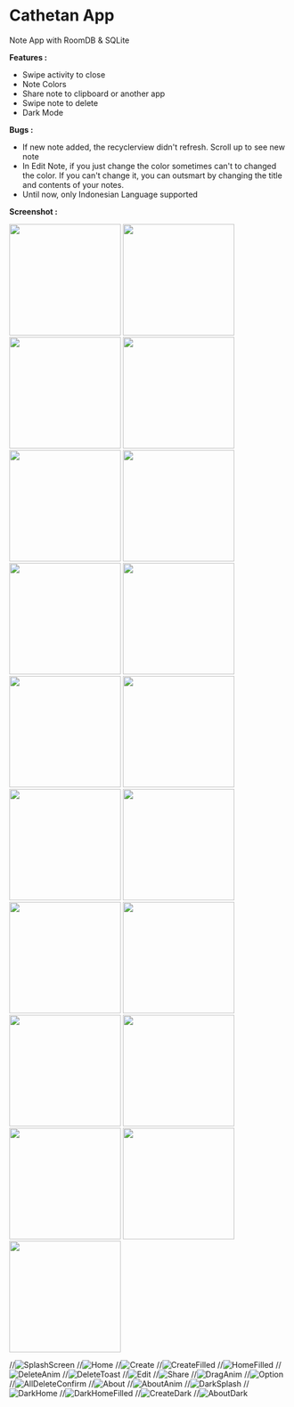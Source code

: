 # Cathetan App
Note App with RoomDB &amp; SQLite

<b>Features : </b>
- Swipe activity to close
- Note Colors
- Share note to clipboard or another app
- Swipe note to delete
- Dark Mode

<b>Bugs :</b>
- If new note added, the recyclerview didn't refresh. Scroll up to see new note
- In Edit Note, if you just change the color sometimes can't to changed the color. If you can't change it, you can outsmart by changing the title and contents of your notes.
- Until now, only Indonesian Language supported

<b>Screenshot :</b><br>

<img src="https://github.com/Arxyma/Cathetan/blob/master/Screenshot/Screenshot_20191126-134715.jpg" width="200" style="max-width:100%;">   <img src="https://github.com/Arxyma/Cathetan/blob/master/Screenshot/Screenshot_20200129-094009_Cathetan.png" width="200" style="max-width:100%;">   <img src="https://github.com/Arxyma/Cathetan/blob/master/Screenshot/Screenshot_20200129-094021_Cathetan.png" width="200" style="max-width:100%;">   <img src="https://github.com/Arxyma/Cathetan/blob/master/Screenshot/Screenshot_20200129-094056_Cathetan.png" width="200" style="max-width:100%;">   <img src="https://github.com/Arxyma/Cathetan/blob/master/Screenshot/Screenshot_20200129-094137_Cathetan.png" width="200" style="max-width:100%;">   <img src="https://github.com/Arxyma/Cathetan/blob/master/Screenshot/Screenshot_20200129-094230_Cathetan.png" width="200" style="max-width:100%;">   <img src="https://github.com/Arxyma/Cathetan/blob/master/Screenshot/Screenshot_20200129-095134_Cathetan.png" width="200" style="max-width:100%;">   <img src="https://github.com/Arxyma/Cathetan/blob/master/Screenshot/Screenshot_20200129-094247_Cathetan.png" width="200" style="max-width:100%;">   <img src="https://github.com/Arxyma/Cathetan/blob/master/Screenshot/Screenshot_20200129-094642_Sistem_Android.png" width="200" style="max-width:100%;">   <img src="https://github.com/Arxyma/Cathetan/blob/master/Screenshot/Screenshot_20200129-094703_Cathetan.png" width="200" style="max-width:100%;">   <img src="https://github.com/Arxyma/Cathetan/blob/master/Screenshot/Screenshot_20200129-094715_Cathetan.png" width="200" style="max-width:100%;">   <img src="https://github.com/Arxyma/Cathetan/blob/master/Screenshot/Screenshot_20200129-094726_Cathetan.png" width="200" style="max-width:100%;">   <img src="https://github.com/Arxyma/Cathetan/blob/master/Screenshot/Screenshot_20200129-094808_Cathetan.png" width="200" style="max-width:100%;">   <img src="https://github.com/Arxyma/Cathetan/blob/master/Screenshot/Screenshot_20200129-094816_Cathetan.png" width="200" style="max-width:100%;">   <img src="https://github.com/Arxyma/Cathetan/blob/master/Screenshot/Screenshot_20200129-094835_Cathetan.png" width="200" style="max-width:100%;">   <img src="https://github.com/Arxyma/Cathetan/blob/master/Screenshot/Screenshot_20200129-094907_Cathetan.png" width="200" style="max-width:100%;">   <img src="https://github.com/Arxyma/Cathetan/blob/master/Screenshot/Screenshot_20200129-094857_Cathetan.png" width="200" style="max-width:100%;">   <img src="https://github.com/Arxyma/Cathetan/blob/master/Screenshot/Screenshot_20200129-095024_Cathetan.png" width="200" style="max-width:100%;">   <img src="https://github.com/Arxyma/Cathetan/blob/master/Screenshot/Screenshot_20200129-095035_Cathetan.png" width="200" style="max-width:100%;">

//![SplashScreen](https://github.com/Arxyma/Cathetan/blob/master/Screenshot/Screenshot_20191126-134715.jpg)
//![Home](https://github.com/Arxyma/Cathetan/blob/master/Screenshot/Screenshot_20200129-094009_Cathetan.png)
//![Create](https://github.com/Arxyma/Cathetan/blob/master/Screenshot/Screenshot_20200129-094021_Cathetan.png)
//![CreateFilled](https://github.com/Arxyma/Cathetan/blob/master/Screenshot/Screenshot_20200129-094056_Cathetan.png)
//![HomeFilled](https://github.com/Arxyma/Cathetan/blob/master/Screenshot/Screenshot_20200129-094137_Cathetan.png)
//![DeleteAnim](https://github.com/Arxyma/Cathetan/blob/master/Screenshot/Screenshot_20200129-094230_Cathetan.png)
//![DeleteToast](https://github.com/Arxyma/Cathetan/blob/master/Screenshot/Screenshot_20200129-095134_Cathetan.png)
//![Edit](https://github.com/Arxyma/Cathetan/blob/master/Screenshot/Screenshot_20200129-094247_Cathetan.png)
//![Share](https://github.com/Arxyma/Cathetan/blob/master/Screenshot/Screenshot_20200129-094642_Sistem_Android.png)
//![DragAnim](https://github.com/Arxyma/Cathetan/blob/master/Screenshot/Screenshot_20200129-094703_Cathetan.png)
//![Option](https://github.com/Arxyma/Cathetan/blob/master/Screenshot/Screenshot_20200129-094715_Cathetan.png)
//![AllDeleteConfirm](https://github.com/Arxyma/Cathetan/blob/master/Screenshot/Screenshot_20200129-094726_Cathetan.png)
//![About](https://github.com/Arxyma/Cathetan/blob/master/Screenshot/Screenshot_20200129-094808_Cathetan.png)
//![AboutAnim](https://github.com/Arxyma/Cathetan/blob/master/Screenshot/Screenshot_20200129-094816_Cathetan.png)
//![DarkSplash](https://github.com/Arxyma/Cathetan/blob/master/Screenshot/Screenshot_20200129-094835_Cathetan.png)
//![DarkHome](https://github.com/Arxyma/Cathetan/blob/master/Screenshot/Screenshot_20200129-094907_Cathetan.png)
//![DarkHomeFilled](https://github.com/Arxyma/Cathetan/blob/master/Screenshot/Screenshot_20200129-094857_Cathetan.png)
//![CreateDark](https://github.com/Arxyma/Cathetan/blob/master/Screenshot/Screenshot_20200129-095024_Cathetan.png)
//![AboutDark](https://github.com/Arxyma/Cathetan/blob/master/Screenshot/Screenshot_20200129-095035_Cathetan.png)
